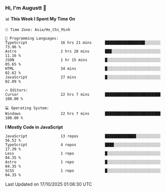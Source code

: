 ### Hi, I'm Augustt 👋

<!--START_SECTION:waka-->
📊 **This Week I Spent My Time On** 

```text
🕑︎ Time Zone: Asia/Ho_Chi_Minh

💬 Programming Languages: 
TypeScript               16 hrs 21 mins      ██████████████████░░░░░░░   73.96 % 
Astro                    2 hrs 28 mins       ███░░░░░░░░░░░░░░░░░░░░░░   11.16 % 
JSON                     1 hr 15 mins        █░░░░░░░░░░░░░░░░░░░░░░░░   05.65 % 
HTML                     34 mins             █░░░░░░░░░░░░░░░░░░░░░░░░   02.62 % 
JavaScript               27 mins             █░░░░░░░░░░░░░░░░░░░░░░░░   02.09 % 

🔥 Editors: 
Cursor                   22 hrs 7 mins       █████████████████████████   100.00 % 

💻 Operating System: 
Windows                  22 hrs 7 mins       █████████████████████████   100.00 % 
```

**I Mostly Code in JavaScript** 

```text
JavaScript               13 repos            ██████████████░░░░░░░░░░░   56.52 % 
TypeScript               4 repos             ████░░░░░░░░░░░░░░░░░░░░░   17.39 % 
Less                     1 repo              █░░░░░░░░░░░░░░░░░░░░░░░░   04.35 % 
Astro                    1 repo              █░░░░░░░░░░░░░░░░░░░░░░░░   04.35 % 
SCSS                     1 repo              █░░░░░░░░░░░░░░░░░░░░░░░░   04.35 % 
```




 Last Updated on 17/10/2025 01:06:30 UTC
<!--END_SECTION:waka-->
